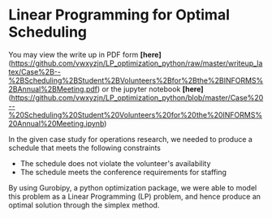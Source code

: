 # Linear Programming for Optimal Scheduling

You may view the write up in PDF form **[here]**(https://github.com/vwxyzjn/LP_optimization_python/raw/master/writeup_latex/Case%2B--%2BScheduling%2BStudent%2BVolunteers%2Bfor%2Bthe%2BINFORMS%2BAnnual%2BMeeting.pdf)
or the jupyter notebook **[here]**(https://github.com/vwxyzjn/LP_optimization_python/blob/master/Case%20--%20Scheduling%20Student%20Volunteers%20for%20the%20INFORMS%20Annual%20Meeting.ipynb)

In the given case study for operations research, we needed to produce a schedule that meets the following constraints

*   The schedule does not violate the volunteer's availability
*   The schedule meets the conference requirements for staffing

By using Gurobipy, a python optimization package, we were able to model this problem as a Linear Programming (LP) problem,
and hence produce an optimal solution through the simplex method.

